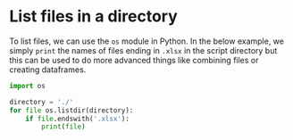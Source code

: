 # List files in a directory

To list files, we can use the `os` module in Python. In the below example, we simply `print` the names of files ending in `.xlsx` in the script directory but this can be used to do more advanced things like combining files or creating dataframes.

```python
import os

directory = './'
for file os.listdir(directory):
    if file.endswith('.xlsx'):
        print(file)
```

